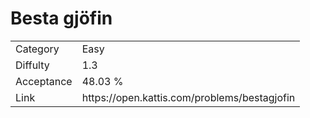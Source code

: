 # Besta gjöfin

<table>
    <tr>
        <td>Category</td>
        <td>Easy</td>
    </tr>
    <tr>
        <td>Diffulty</td>
        <td>1.3</td>
    </tr>
    <tr>
        <td>Acceptance</td>
        <td>48.03 %</td>
    </tr>
    <tr>
        <td>Link</td>
        <td>https://open.kattis.com/problems/bestagjofin</td>
    </tr>
</table>